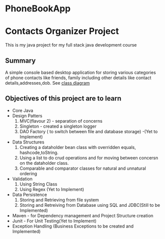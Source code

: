 # PhoneBookApp
# Contacts Organizer Project
This is my java project for my full stack java development course

## Summary
A simple console based desktop application for storing various categories of phone contacts like friends, family including other details like contact details,addresses,dob.
See [class diagram](https://github.com/mariojoshua/phone-book-app/blob/master/design%20docs/classDiagram.md)

## Objectives of this project are to learn
- Core Java
- Design Patters
    1. MVC(flavour 2) - separation of concerns
    2. Singleton - created a singleton logger
    3. DAO Factory ( to switch between file and database storage) -(Yet to Implement)
- Data Structures
    1. Creating a dataholder bean class with overridden equals, hashcode,toString.
    2. Using a list to do crud operations and for moving between concersn on the dataholder class.
    3. Comparable and comparator classes for natural and unnatural ordering
- Validation
    1. Using String Class
    2. Using Regex (Yet to Implement)
- Data Persistence
    1. Storing and Retrieving from file system
    2. Storing and Retreiving from Database using SQL and JDBC(Still to be Implemented)
-  Maven - for Dependency management and Project Structure creation
-  Junit - For Unit Testing(Yet to Implement)
-  Exception Handling (Business Exceptions to be created and Implemented)
